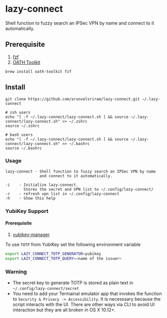 # lazy-connect

Shell function to fuzzy search an IPSec VPN by name and connect to it automatically.

## Prerequisite

1. [fzf](https://github.com/junegunn/fzf)
2. [OATH Toolkit](https://www.nongnu.org/oath-toolkit/index.html)

```
brew install oath-toolkit fzf
```

## Install

```
git clone https://github.com/arunvelsriram/lazy-connect.git ~/.lazy-connect
```

```
# zsh users
echo "[ -f ~/.lazy-connect/lazy-connect.sh ] && source ~/.lazy-connect/lazy-connect.sh" >> ~/.zshrc
source ~/.zshrc
```

```
# bash users
echo "[ -f ~/.lazy-connect/lazy-connect.sh ] && source ~/.lazy-connect/lazy-connect.sh" >> ~/.bashrc
source ~/.bashrc
```

### Usage

```
lazy-connect - Shell function to fuzzy search an IPSec VPN by name
               and connect to it automatically.

-i    - Initialize lazy-connect.
        Stores the secret and VPN list to ~/.config/lazy-connect/
-r    - refresh vpn list in ~/.config/lazy-connect
-h    - Show this help
```

### YubiKey Support

#### Prerequisite

1. [yubikey-manager](https://github.com/Yubico/yubikey-manager)

To use `TOTP` from YubiKey set the following environment variable

```sh
export LAZY_CONNECT_TOTP_GENERATOR=yubikey
export LAZY_CONNECT_TOTP_QUERY=<name of the issuer>
```

### Warning

- The secret key to generate TOTP is stored as plain text in `~/.config/lazy-connect/secret`
- You need to add your Termainal emulator app that invokes the function to `Security & Privacy -> Accessibility`. It is
  necesssary because the script interacts with the UI. There are other ways via CLI to avoid UI interaction but
  they are all broken in OS X 10.12+.
